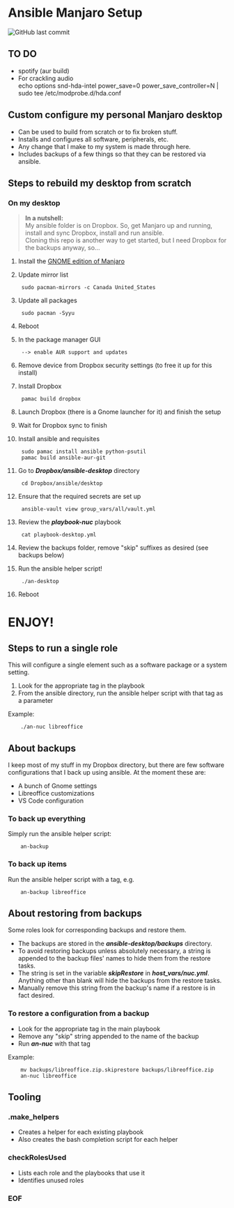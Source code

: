 # Ansible Manjaro Setup

![GitHub last commit](https://img.shields.io/github/last-commit/marinierb/ansible-desktop)

## TO DO
- spotify (aur build)
- For crackling audio
<br>echo options snd-hda-intel power_save=0 power_save_controller=N | sudo tee /etc/modprobe.d/hda.conf

## Custom configure my personal Manjaro desktop

- Can be used to build from scratch or to fix broken stuff.
- Installs and configures all software, peripherals, etc.
- Any change that I make to my system is made through here.
- Includes backups of a few things so that they can be restored via ansible.

## Steps to rebuild my desktop from scratch

### On my desktop

>**In a nutshell:**
><br>My ansible folder is on Dropbox. So, get Manjaro up and running, install and sync Dropbox, install and run ansible.
><br>Cloning this repo is another way to get started, but I need Dropbox for the backups anyway, so...

1. Install the [GNOME edition of Manjaro](https://manjaro.org/download/)

1. Update mirror list

        sudo pacman-mirrors -c Canada United_States

1. Update all packages

        sudo pacman -Syyu

1. Reboot

1. In the package manager GUI

        --> enable AUR support and updates

1. Remove device from Dropbox security settings (to free it up for this install)

1. Install Dropbox

        pamac build dropbox
        
1. Launch Dropbox (there is a Gnome launcher for it) and finish the setup

1. Wait for Dropbox sync to finish

1. Install ansible and requisites

        sudo pamac install ansible python-psutil
        pamac build ansible-aur-git

1. Go to ***Dropbox/ansible-desktop*** directory

        cd Dropbox/ansible/desktop

1. Ensure that the required secrets are set up

        ansible-vault view group_vars/all/vault.yml

1. Review the ***playbook-nuc*** playbook

        cat playbook-desktop.yml

1. Review the backups folder, remove "skip" suffixes as desired (see backups below)

1. Run the ansible helper script!

        ./an-desktop

1. Reboot

#
# ENJOY!

## Steps to run a single role

This will configure a single element such as a software package or a system setting.

1. Look for the appropriate tag in the playbook
1. From the ansible directory, run the ansible helper script with that tag as a parameter

Example:

        ./an-nuc libreoffice

## About backups

I keep most of my stuff in my Dropbox directory, but there are few software configurations that I back up using ansible. At the moment these are:

- A bunch of Gnome settings
- Libreoffice customizations
- VS Code configuration

### To back up everything

Simply run the ansible helper script:

        an-backup

### To back up items

Run the ansible helper script with a tag, e.g.

        an-backup libreoffice

## About restoring from backups

Some roles look for corresponding backups and restore them.
- The backups are stored in the ***ansible-desktop/backups*** directory.
- To avoid restoring backups unless absolutely necessary, a string is appended to the backup files' names to hide them from the restore tasks.
- The string is set in the variable ***skipRestore*** in ***host_vars/nuc.yml***. Anything other than blank will hide the backups from the restore tasks.
- Manually remove this string from the backup's name if a restore is in fact desired.

### To restore a configuration from a backup

- Look for the appropriate tag in the main playbook
- Remove any "skip" string appended to the name of the backup
- Run ***an-nuc*** with that tag

Example:

        mv backups/libreoffice.zip.skiprestore backups/libreoffice.zip
        an-nuc libreoffice

## Tooling

### .make_helpers

* Creates a helper for each existing playbook
* Also creates the bash completion script for each helper

### checkRolesUsed

* Lists each role and the playbooks that use it
* Identifies unused roles

### EOF

